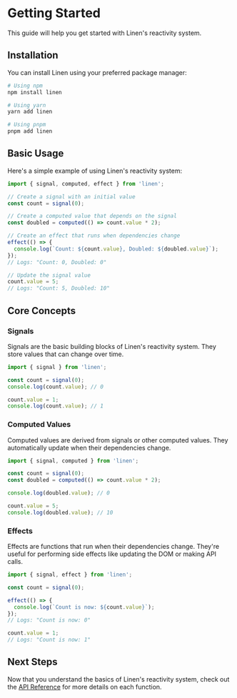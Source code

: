 # Getting Started

This guide will help you get started with Linen's reactivity system.

## Installation

You can install Linen using your preferred package manager:

```bash
# Using npm
npm install linen

# Using yarn
yarn add linen

# Using pnpm
pnpm add linen
```

## Basic Usage

Here's a simple example of using Linen's reactivity system:

```typescript
import { signal, computed, effect } from 'linen';

// Create a signal with an initial value
const count = signal(0);

// Create a computed value that depends on the signal
const doubled = computed(() => count.value * 2);

// Create an effect that runs when dependencies change
effect(() => {
  console.log(`Count: ${count.value}, Doubled: ${doubled.value}`);
});
// Logs: "Count: 0, Doubled: 0"

// Update the signal value
count.value = 5;
// Logs: "Count: 5, Doubled: 10"
```

## Core Concepts

### Signals

Signals are the basic building blocks of Linen's reactivity system. They store values that can change over time.

```typescript
import { signal } from 'linen';

const count = signal(0);
console.log(count.value); // 0

count.value = 1;
console.log(count.value); // 1
```

### Computed Values

Computed values are derived from signals or other computed values. They automatically update when their dependencies change.

```typescript
import { signal, computed } from 'linen';

const count = signal(0);
const doubled = computed(() => count.value * 2);

console.log(doubled.value); // 0

count.value = 5;
console.log(doubled.value); // 10
```

### Effects

Effects are functions that run when their dependencies change. They're useful for performing side effects like updating the DOM or making API calls.

```typescript
import { signal, effect } from 'linen';

const count = signal(0);

effect(() => {
  console.log(`Count is now: ${count.value}`);
});
// Logs: "Count is now: 0"

count.value = 1;
// Logs: "Count is now: 1"
```

## Next Steps

Now that you understand the basics of Linen's reactivity system, check out the [API Reference](/api/) for more details on each function.